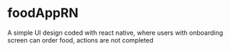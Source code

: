 # foodAppRN
A simple UI design coded with react native, where users with onboarding screen can order food, actions are not completed


